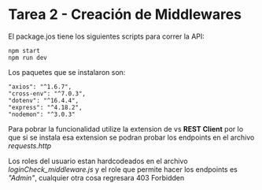 # Tarea 2 - Creación de Middlewares

El package.jos tiene los siguientes scripts para correr la API:

    npm start
    npm run dev

Los paquetes que se instalaron son:

    "axios": "^1.6.7",
    "cross-env": "^7.0.3",
    "dotenv": "^16.4.4",
    "express": "^4.18.2",
    "nodemon": "^3.0.3"

Para pobrar la funcionalidad utilize la extension de vs **REST Client** por lo que si se instala esa extension se podran probar los endpoints en el archivo *requests.http*

Los roles del usuario estan hardcodeados en el archivo *loginCheck_middleware.js* y el role que permite hacer los endpoints es *"Admin"*, cualquier otra cosa regresara 403 Forbidden